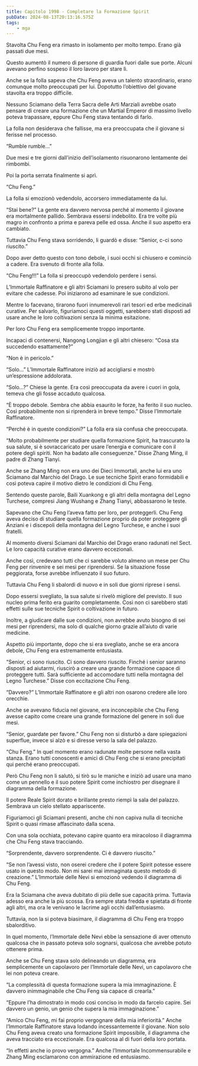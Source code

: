 ```yaml
---
title: Capitolo 1998 - Completare la Formazione Spirit
pubDate: 2024-08-13T20:13:16.575Z
tags:
    - mga
---
```





Stavolta Chu Feng era rimasto in isolamento per molto tempo. Erano già passati due mesi.


Questo aumentò il numero di persone di guardia fuori dalle sue porte. Alcuni avevano perfino sospeso il loro lavoro per stare lì.


Anche se la folla sapeva che Chu Feng aveva un talento straordinario, erano comunque molto preoccupati per lui. Dopotutto l’obiettivo del giovane stavolta era troppo difficile.

Nessuno Sciamano della Terra Sacra delle Arti Marziali avrebbe osato pensare di creare una formazione che un Martial Emperor di massimo livello poteva trapassare, eppure Chu Feng stava tentando di farlo.


La folla non desiderava che fallisse, ma era preoccupata che il giovane si ferisse nel processo.


“Rumble rumble…”


Due mesi e tre giorni dall’inizio dell’isolamento risuonarono lentamente dei rimbombi.


Poi la porta serrata finalmente si aprì.

“Chu Feng.”


La folla si emozionò vedendolo, accorsero immediatamente da lui.

“Stai bene?” La gente era davvero nervosa perché al momento il giovane era mortalmente pallido. Sembrava essersi indebolito. Era tre volte più magro in confronto a prima e pareva pelle ed ossa. Anche il suo aspetto era cambiato.


Tuttavia Chu Feng stava sorridendo, li guardò e disse: “Senior, c-ci sono riuscito.”


Dopo aver detto questo con tono debole, i suoi occhi si chiusero e cominciò a cadere. Era svenuto di fronte alla folla.


“Chu Feng!!!” La folla si preoccupò vedendolo perdere i sensi.


L’Immortale Raffinatore e gli altri Sciamani lo presero subito al volo per evitare che cadesse. Poi iniziarono ad esaminare le sue condizioni.


Mentre lo facevano, tirarono fuori innumerevoli rari tesori ed erbe medicinali curative. Per salvarlo, figuriamoci questi oggetti, sarebbero stati disposti ad usare anche le loro coltivazioni senza la minima esitazione.

Per loro Chu Feng era semplicemente troppo importante.


Incapaci di contenersi, Nangong Longjian e gli altri chiesero: “Cosa sta succedendo esattamente?”


“Non è in pericolo.”


“Solo…” L’Immortale Raffinatore iniziò ad accigliarsi e mostrò un’espressione addolorata.

“Solo…?” Chiese la gente. Era così preoccupata da avere i cuori in gola, temeva che gli fosse accaduto qualcosa.

“È troppo debole. Sembra che abbia esaurito le forze, ha ferito il suo nucleo. Così probabilmente non si riprenderà in breve tempo.” Disse l’Immortale Raffinatore.

“Perché è in queste condizioni?” La folla era sia confusa che preoccupata.

“Molto probabilmente per studiare quella formazione Spirit, ha trascurato la sua salute, si è sovraccaricato per usare l’energia e comunicare con il potere degli spiriti. Non ha badato alle conseguenze.” Disse Zhang Ming, il padre di Zhang Tianyi.


Anche se Zhang Ming non era uno dei Dieci Immortali, anche lui era uno Sciamano dal Marchio del Drago. Le sue tecniche Spirit erano formidabili e così poteva capire il motivo dietro le condizioni di Chu Feng.


Sentendo queste parole, Baili Xuankong e gli altri della montagna del Legno Turchese, compresi Jiang Wushang e Zhang Tianyi, abbassarono le teste.


Sapevano che Chu Feng l’aveva fatto per loro, per proteggerli. Chu Feng aveva deciso di studiare quella formazione proprio da poter proteggere gli Anziani e i discepoli della montagna del Legno Turchese, e anche i suoi fratelli.

Al momento diversi Sciamani dal Marchio del Drago erano radunati nel Sect. Le loro capacità curative erano davvero eccezionali.


Anche così, credevano tutti che ci sarebbe voluto almeno un mese per Chu Feng per rinvenire e sei mesi per riprendersi. Se la situazione fosse peggiorata, forse avrebbe influenzato il suo futuro.


Tuttavia Chu Feng li sbalordì di nuovo e in soli due giorni riprese i sensi.


Dopo essersi svegliato, la sua salute si rivelò migliore del previsto. Il suo nucleo prima ferito era guarito completamente. Così non ci sarebbero stati effetti sulle sue tecniche Spirit o coltivazione in futuro.


Inoltre, a giudicare dalle sue condizioni, non avrebbe avuto bisogno di sei mesi per riprendersi, ma solo di qualche giorno grazie all’aiuto di varie medicine.

Aspetto più importante, dopo che si era svegliato, anche se era ancora debole, Chu Feng era estremamente entusiasta.

“Senior, ci sono riuscito. Ci sono davvero riuscito. Finché i senior saranno disposti ad aiutarmi, riuscirò a creare una grande formazione capace di proteggere tutti. Sarà sufficiente ad accomodare tutti nella montagna del Legno Turchese.” Disse con eccitazione Chu Feng.


“Davvero?” L’Immortale Raffinatore e gli altri non osarono credere alle loro orecchie.

Anche se avevano fiducia nel giovane, era inconcepibile che Chu Feng avesse capito come creare una grande formazione del genere in soli due mesi.

“Senior, guardate per favore.” Chu Feng non si disturbò a dare spiegazioni superflue, invece si alzò e si diresse verso la sala del palazzo.


“Chu Feng.” In quel momento erano radunate molte persone nella vasta stanza. Erano tutti conoscenti e amici di Chu Feng che si erano precipitati qui perché erano preoccupati.


Però Chu Feng non li salutò, si tirò su le maniche e iniziò ad usare una mano come un pennello e il suo potere Spirit come inchiostro per disegnare il diagramma della formazione.

Il potere Reale Spirit dorato e brillante presto riempì la sala del palazzo. Sembrava un cielo stellato appariscente.


Figuriamoci gli Sciamani presenti, anche chi non capiva nulla di tecniche Spirit o quasi rimase affascinato dalla scena.


Con una sola occhiata, potevano capire quanto era miracoloso il diagramma che Chu Feng stava tracciando.

“Sorprendente, davvero sorprendente. Ci è davvero riuscito.”


“Se non l’avessi visto, non oserei credere che il potere Spirit potesse essere usato in questo modo. Non mi sarei mai immaginata questo metodo di creazione.” L’Immortale delle Nevi si emozionò vedendo il diagramma di Chu Feng.


Era la Sciamana che aveva dubitato di più delle sue capacità prima. Tuttavia adesso era anche la più scossa. Era sempre stata fredda e spietata di fronte agli altri, ma ora le venivano le lacrime agli occhi dall’entusiasmo.


Tuttavia, non la si poteva biasimare, il diagramma di Chu Feng era troppo sbalorditivo.


In quel momento, l’Immortale delle Nevi ebbe la sensazione di aver ottenuto qualcosa che in passato poteva solo sognarsi, qualcosa che avrebbe potuto ottenere prima.


Anche se Chu Feng stava solo delineando un diagramma, era semplicemente un capolavoro per l’Immortale delle Nevi, un capolavoro che lei non poteva creare.


“La complessità di questa formazione supera la mia immaginazione. È davvero inimmaginabile che Chu Feng sia capace di crearla.”

“Eppure l’ha dimostrato in modo così conciso in modo da farcelo capire. Sei davvero un genio, un genio che supera la mia immaginazione.”

“Amico Chu Feng, mi fai proprio vergognare della mia inferiorità.” Anche l’Immortale Raffinatore stava lodando incessantemente il giovane. Non solo Chu Feng aveva creato una formazione Spirit impossibile, il diagramma che aveva tracciato era eccezionale. Era qualcosa al di fuori della loro portata.

“In effetti anche io provo vergogna.” Anche l’Immortale Incommensurabile e Zhang Ming esclamarono con ammirazione ed entusiasmo.








